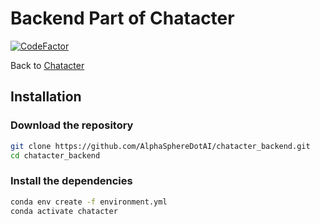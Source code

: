 # Backend Part of Chatacter

[![CodeFactor](https://www.codefactor.io/repository/github/alphaspheredotai/chatacter_backend/badge/main)](https://www.codefactor.io/repository/github/alphaspheredotai/chatacter_backend/overview/main)

Back to [Chatacter](https://github.com/AlphaSphereDotAI/chatacter)

## Installation

### Download the repository

```bash
git clone https://github.com/AlphaSphereDotAI/chatacter_backend.git
cd chatacter_backend
```

### Install the dependencies

```bash
conda env create -f environment.yml
conda activate chatacter
```
